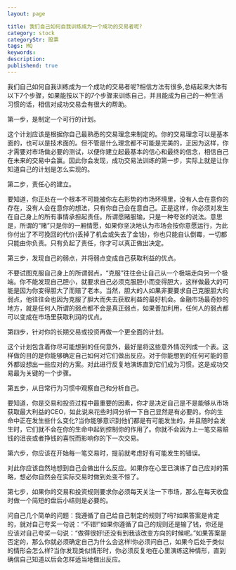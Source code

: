 ```yaml
---
layout: page

title: 我们自己如何自我训练成为一个成功的交易者呢?
category: stock
categoryStr: 股票
tags: MQ
keywords:
description:
publishend: true
---
```



我们自己如何自我训练成为一个成功的交易者呢?相信方法有很多,总结起来大体有以下7个步骤，如果能按以下的7个步骤来训练自己，并且能成为自己的一种生活习惯的话，相信对成功交易会有很大的帮助。

第一步，是制定一个可行的计划。

这个计划应该是根据你自己最熟悉的交易理念来制定的。你的交易理念可以是基本面的，也可以是技术面的。但不管是什么理念都不可能是完美的，正因为这样，你才需要对市场做必要的测试，以便你建立起最基本的信心和最终的信念，相信自己在未来的交易中会赢。因此你会发现，成功交易法训练的第一步，实际上就是让你知道自己的计划是怎么实现的。

第二步，责任心的建立。

要知道，你正处在一个根本不可能被你左右形势的市场环境里，没有人会在意你的存在，没有人会在意你的想法，只有你自己会在意自己。正是这样，你必须对发生在自己身上的所有事情承担起责任。所谓愿赌服输，只是一种夸张的说法。意思是，所谓的“赌”只是你的一厢情愿，如果你坚决地认为市场会按你意愿运行，为此你付出了不可挽回的代价(丢掉了机会或失去了金钱)，你也只能自认倒霉，一切都只能由你负责。只有负起了责任，你才可以真正做出决定。

第三步，发现自己的弱点，并将弱点变成自己获取利益的优点。

不要试图克服自己身上的所谓弱点，“克服”往往会让自己从一个极端走向另一个极端。你不能发现自己胆小，就要求自己必须克服胆小而变得胆大，这样做最大的可能是因为你变得胆大了而赔了老本。当然，胆大的人如果非要要求自己克服胆大的弱点，他往往会也因为克服了胆大而失去获取利益的最好机会。金融市场最奇妙的地方，就是任何人所谓的弱点都不会是真正弱点，如果善加利用，任何人的弱点都可以变成在市场里获取利润的优点。

第四步，针对你的长期交易或投资再做一个更全面的计划。

这个计划包含着你尽可能想到的任何意外，最好是将这些意外情况列成一个表。这样做的目的是你能够确定自己如何对它们做出反应。对于你能想到的任何可能的意外都设想出一些应对的方案。对此进行反复地演练直到它们成为习惯。这是成功交易最为关键的一个步骤。

第五步，从日常行为习惯中观察自己和分析自己。

要知道，你是交易和投资过程中最重要的因素，你才是决定自己是不是能够从市场获取最大利益的CEO，如此说来花些时间分析一下自己显然是有必要的。你的生命中正在发生些什么变化?当你能够意识到他们都是有可能发生的，并且随时会发生时，它们就不会在你的生命中起到控制你的作用了。你就不会因为上一笔交易赔钱的沮丧或者挣钱的喜悦而影响你的下一次交易。

第六步，你应该在开始每一笔交易时，提前就考虑好有可能发生的错误。

对此你应该自然地想到自己会做出什么反应。如果你在心里已演练了自己应对的策略，想必你自然会在实际交易时做到处变不惊了。

第七步，如果你的交易和投资规则要求你必须每天关注一下市场，那么在每天收盘时做一个简短的盘后小结则是必要的。

问自己几个简单的问题：我遵循了自己给自己制定的规则了吗?如果答案是肯定的，就对自己夸奖一句说：“不错!”如果你遵循了自己的规则还是输了钱，你还是应该对自己夸奖一句说：“做得很好!还没有到我该改变方向的时候呢。”如果答案是否定的，那么你就必须确定自己为什么会这样!你必须问自己，如果今后处于类似的情形会怎么样?当你发现类似情形时，你必须反复地在心里演练这种情形，直到确信自己知道以后会怎样适当地做出反应。 
